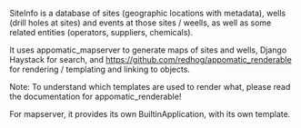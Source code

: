SiteInfo is a database of sites (geographic locations with metadata),
wells (drill holes at sites) and events at those sites / weells, as
well as some related entities (operators, suppliers, chemicals).

It uses appomatic_mapserver to generate maps of sites and wells,
Django Haystack for search, and
https://github.com/redhog/appomatic_renderable for rendering /
templating and linking to objects.

Note: To understand which templates are used to render what, please read the documentation for appomatic_renderable!

For mapserver, it provides its own BuiltinApplication, with its own
template.
